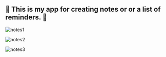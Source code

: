 <h2> 📝  This is my app for creating notes or or a list of reminders. 📌</h2>




![notes1](https://user-images.githubusercontent.com/91973134/148666471-08c86d46-59ad-4b98-8253-a9446336f86d.jpg)



![notes2](https://user-images.githubusercontent.com/91973134/148666475-93d1d9c3-dfff-4d2c-8fe2-2c3782276888.jpg)



![notes3](https://user-images.githubusercontent.com/91973134/148666476-0756346a-ca32-4724-9a62-828de0efb9d9.jpg)








